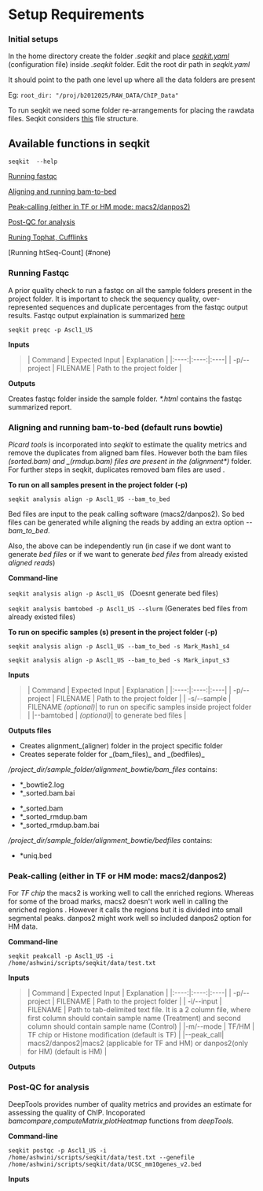 # Setup Requirements

### Initial setups

In the home directory create the folder *.seqkit* and place [*seqkit.yaml*](https://github.com/ashwini06/seqkit/blob/master/data/seqkit.yaml) (configuration file) inside *.seqkit* folder. 
Edit the root dir path in *seqkit.yaml*

It should point to the path one level up where all the data folders are present

Eg:  `root_dir: "/proj/b2012025/RAW_DATA/ChIP_Data"`


To run seqkit we need some folder re-arrangements for placing the rawdata files. Seqkit considers [this](https://www.evernote.com/shard/s734/res/a0538341-8226-4583-8d3d-559c31a6b476/Seqkit_project_dir.pdf) file structure. 

## Available functions in seqkit
 
`seqkit  --help`

[Running fastqc](#preqc)

[Aligning and running bam-to-bed](#align)

[Peak-calling (either in TF or HM mode: macs2/danpos2)](#Peak-call)

[Post-QC for analysis](#postqc)

[Runing Tophat, Cufflinks](#none)

[Running htSeq-Count] (#none)

<a name="preqc"></a>
### Running Fastqc 

A prior quality check to run a fastqc on all the sample folders present in the project folder. It is important to check the sequency quality, over-represented sequences and duplicate percentages from the fastqc output results.
Fastqc output explaination is summarized [here](http://www4.ncsu.edu/~rosswhet/BIT815/Overview/Week2/FastQC_details.pdf)

`seqkit preqc -p Ascl1_US`


**Inputs**

>| Command | Expected Input | Explanation |
|:----:|:----:|:----|
| -p/--project | FILENAME	| Path to the project folder |

**Outputs**

Creates fastqc folder inside the sample folder. _*.html_ contains the fastqc summarized report.



<a name="align"/></a>
### Aligning and running bam-to-bed (default runs bowtie)

*Picard tools* is incorporated into _seqkit_ to estimate the quality metrics and remove the duplicates from aligned bam files.
However both the bam files _(*_sorted.bam)_ and _(*_rmdup.bam)_ files are present in the _(alignment_*)_ folder.
For further steps in seqkit, duplicates removed bam files are used .

**To run on all samples present in the project folder (-p)** 

`seqkit analysis align -p Ascl1_US --bam_to_bed`

Bed files are input to the peak calling software (macs2/danpos2).
So bed files can be generated while aligning the reads by adding an extra option *--bam_to_bed*.

Also, the above can be independently run (in case if we dont want to generate *bed files* 
or if we want to generate *bed files* from already existed *aligned reads*)

**Command-line**

`seqkit analysis align -p Ascl1_US ` (Doesnt generate bed files)

`seqkit analysis bamtobed -p Ascl1_US --slurm` (Generates bed files from already existed files)

**To run on specific samples (s) present in the project folder (-p)**

`seqkit analysis align -p Ascl1_US --bam_to_bed -s Mark_Mash1_s4`

`seqkit analysis align -p Ascl1_US --bam_to_bed -s Mark_input_s3`


**Inputs**

>| Command | Expected Input | Explanation |
|:----:|:----:|:----|
| -p/--project | FILENAME	| Path to the project folder |
| -s/--sample | FILENAME *(optional)*| to run on specific samples inside project folder |
|--bamtobed | *(optional)*|   to generate bed files |


**Outputs files**
<ul>
<li> Creates alignment_(aligner) folder in the project specific folder </li>
<li> Creates seperate folder for _(bam_files)_ and _(bedfiles)_</li>
</ul>

*/project_dir/sample_folder/alignment_bowtie/bam_files* contains:
+ *_bowtie2.log
+ *_sorted.bam.bai
- *_sorted.bam
- *_sorted_rmdup.bam
- *_sorted_rmdup.bam.bai

*/project_dir/sample_folder/alignment_bowtie/bedfiles* contains:
+ *uniq.bed

<a name="Peak-call"/></a>

### Peak-calling (either in TF or HM mode: macs2/danpos2)

For _TF chip_ the macs2 is working well to call the enriched regions.
Whereas for some of the broad marks, macs2 doesn't work well in calling the enriched regions .
However it calls the regions but it is divided into small segmental peaks.
danpos2 might work well so included danpos2 option for HM data.

**Command-line**

`seqkit peakcall -p Ascl1_US -i /home/ashwini/scripts/seqkit/data/test.txt`

**Inputs**

>| Command | Expected Input | Explanation |
|:----:|:----:|:----|
| -p/--project | FILENAME	| Path to the project folder |
| -i/--input | FILENAME | Path to tab-delimited text file. It is a 2 column file, where first column should contain sample name (Treatment) and second column should contain sample name (Control) |
|-m/--mode | TF/HM |  TF chip or Histone modification (default is TF) |
|--peak_call| macs2/danpos2|macs2 (applicable for TF and HM) or danpos2(only for HM) (default is HM) |

**Outputs**


<a name="postqc"/></a>
### Post-QC for analysis

DeepTools provides number of quality metrics and provides an estimate for assessing the quality of ChIP.
Incoporated _bamcompare_,_computeMatrix_,_plotHeatmap_ functions from *deepTools*.

**Command-line**

`seqkit postqc -p Ascl1_US -i /home/ashwini/scripts/seqkit/data/test.txt --genefile /home/ashwini/scripts/seqkit/data/UCSC_mm10genes_v2.bed`

**Inputs**


